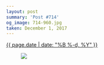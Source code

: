 ```yaml
---
layout: post
summary: 'Post #714'
og_image: 714-960.jpg
taken: December 1, 2017
---
```


<div class="post">
 <time>
  <a href="/714">
   {{ page.date | date: "%B %-d, %Y" }}
  </a>
 </time>
 <a href="/714">
  <figure data-taken="12/1/2017">
   <img sizes="(min-width: 700px) 50vw, calc(100vw - 2rem)" src="{{ site.assets_url }}/714-480.jpg" srcset="{{ site.assets_url }}/714-240.jpg 240w, {{ site.assets_url }}/714-480.jpg 480w, {{ site.assets_url }}/714-720.jpg 720w, {{ site.assets_url }}/714-960.jpg 960w"/>
  </figure>
 </a>
</div>
